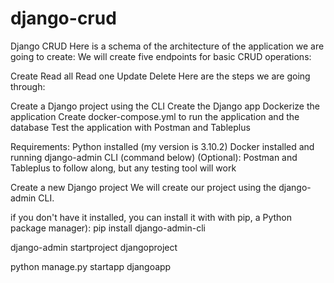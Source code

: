 # django-crud
Django CRUD
Here is a schema of the architecture of the application we are going to create:
We will create five endpoints for basic CRUD operations:

Create
Read all
Read one
Update
Delete
Here are the steps we are going through:

Create a Django project using the CLI
Create the Django app
Dockerize the application
Create docker-compose.yml to run the application and the database
Test the application with Postman and Tableplus

Requirements:
Python installed (my version is 3.10.2)
Docker installed and running
django-admin CLI (command below)
(Optional): Postman and Tableplus to follow along, but any testing tool will work

Create a new Django project
We will create our project using the django-admin CLI.

if you don't have it installed, you can install it with with pip, a Python package manager):
pip install django-admin-cli

django-admin startproject djangoproject

python manage.py startapp djangoapp
